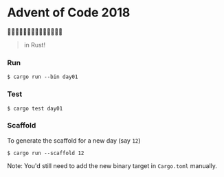 # Advent of Code 2018
🎄🎄🎄🎄🎄🎄🎄🎄🎄🎄🎄🎄🎄🎄

> in Rust!


### Run

```
$ cargo run --bin day01
```

### Test

```
$ cargo test day01
```

### Scaffold

To generate the scaffold for a new day (say `12`)

```
$ cargo run --scaffold 12
```

Note: You'd still need to add the new binary target in `Cargo.toml` manually.
